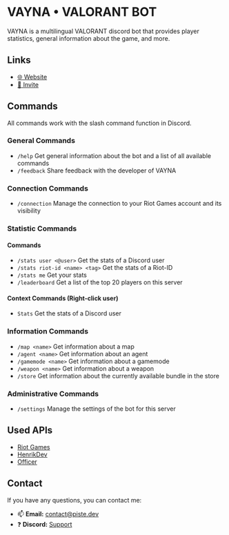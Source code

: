 # VAYNA • VALORANT BOT
VAYNA is a multilingual VALORANT discord bot that provides player statistics, general information about the game, and more. 
## Links
- [🌐 Website](https://piste.dev/VAYNA)
- [🤖 Invite](https://piste.dev/VAYNA/invite)
## Commands
All commands work with the slash command function in Discord.
### General Commands
- `/help` Get general information about the bot and a list of all available commands
- `/feedback` Share feedback with the developer of VAYNA
### Connection Commands
- `/connection` Manage the connection to your Riot Games account and its visibility
### Statistic Commands
#### Commands
- `/stats user <@user>` Get the stats of a Discord user
- `/stats riot-id <name> <tag>` Get the stats of a Riot-ID
- `/stats me` Get your stats
- `/leaderboard` Get a list of the top 20 players on this server
#### Context Commands (Right-click user)
- `Stats` Get the stats of a Discord user
### Information Commands
- `/map <name>` Get information about a map
- `/agent <name>` Get information about an agent
- `/gamemode <name>` Get information about a gamemode
- `/weapon <name>` Get information about a weapon
- `/store` Get information about the currently available bundle in the store
### Administrative Commands
- `/settings` Manage the settings of the bot for this server
## Used APIs
- [Riot Games](https://developer.riotgames.com/apis)
- [HenrikDev](https://github.com/Henrik-3/unofficial-valorant-api)
- [Officer](https://valorant-api.com/)
## Contact
If you have any questions, you can contact me:
- 📫 **Email:** contact@piste.dev
- ❓ **Discord:** [Support](https://piste.dev/VAYNA/redirect/discord)